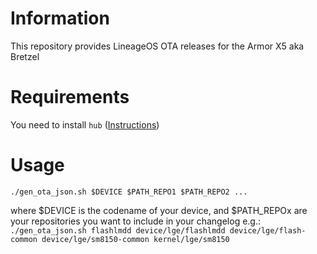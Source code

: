 # Information

This repository provides LineageOS OTA releases for the Armor X5 aka Bretzel
# Requirements

You need to install `hub` ([Instructions](https://stackoverflow.com/questions/21214562/how-to-release-versions-on-github-through-the-command-line/52353299#52353299))

# Usage

`./gen_ota_json.sh $DEVICE $PATH_REPO1 $PATH_REPO2 ...`

where $DEVICE is the codename of your device, and $PATH_REPOx are your repositories you want to include in your changelog
e.g.: 
`./gen_ota_json.sh flashlmdd device/lge/flashlmdd device/lge/flash-common device/lge/sm8150-common kernel/lge/sm8150`
